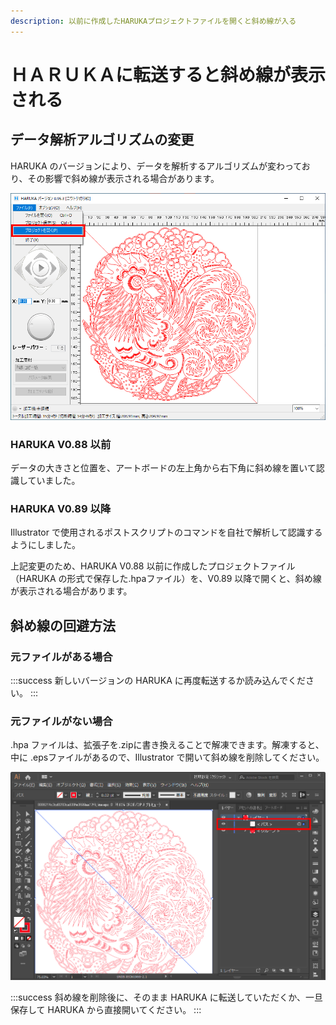 ```yaml
---
description: 以前に作成したHARUKAプロジェクトファイルを開くと斜め線が入る
---
```


# ＨＡＲＵＫＡに転送すると斜め線が表示される

## データ解析アルゴリズムの変更

HARUKA のバージョンにより、データを解析するアルゴリズムが変わっており、その影響で斜め線が表示される場合があります。

![](/assets/20191119_03.png)

### HARUKA V0.88 以前

データの大きさと位置を、アートボードの左上角から右下角に斜め線を置いて認識していました。

### HARUKA V0.89 以降

Illustrator で使用されるポストスクリプトのコマンドを自社で解析して認識するようにしました。

上記変更のため、HARUKA V0.88 以前に作成したプロジェクトファイル（HARUKA の形式で保存した.hpaファイル）を、V0.89 以降で開くと、斜め線が表示される場合があります。

## 斜め線の回避方法

### 元ファイルがある場合

:::success
新しいバージョンの HARUKA に再度転送するか読み込んでください。
:::

### 元ファイルがない場合

.hpa ファイルは、拡張子を.zipに書き換えることで解凍できます。解凍すると、中に .epsファイルがあるので、Illustrator で開いて斜め線を削除してください。

![](/assets/20191119_04.png)

:::success
斜め線を削除後に、そのまま HARUKA に転送していただくか、一旦保存して HARUKA から直接開いてください。
:::
